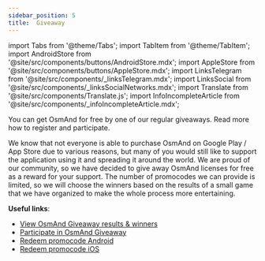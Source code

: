 ```yaml
---
sidebar_position: 5
title:  Giveaway
---
```


import Tabs from '@theme/Tabs';
import TabItem from '@theme/TabItem';
import AndroidStore from '@site/src/components/buttons/AndroidStore.mdx';
import AppleStore from '@site/src/components/buttons/AppleStore.mdx';
import LinksTelegram from '@site/src/components/_linksTelegram.mdx';
import LinksSocial from '@site/src/components/_linksSocialNetworks.mdx';
import Translate from '@site/src/components/Translate.js';
import InfoIncompleteArticle from '@site/src/components/_infoIncompleteArticle.mdx';

You can get OsmAnd for free by one of our regular giveaways. Read more how to register and participate.

We know that not everyone is able to purchase OsmAnd on Google Play / App Store due to various reasons, but many of you would still like to support the application using it and spreading it around the world. We are proud of our community, so we have decided to give away OsmAnd licenses for free as a reward for your support. The number of promocodes we can provide is limited, so we will choose the winners based on the results of a small game that we have organized to make the whole process more entertaining.

**Useful links**: 
- [View OsmAnd Giveaway results & winners](https://osmand.net/giveaway/)
- [Participate in OsmAnd Giveaway](https://osmand.net/giveaway/)
- [Redeem promocode Android](https://support.google.com/googleplay/answer/3422659?hl)
- [Redeem promocode iOS](https://support.apple.com/en-gb/HT201209)
